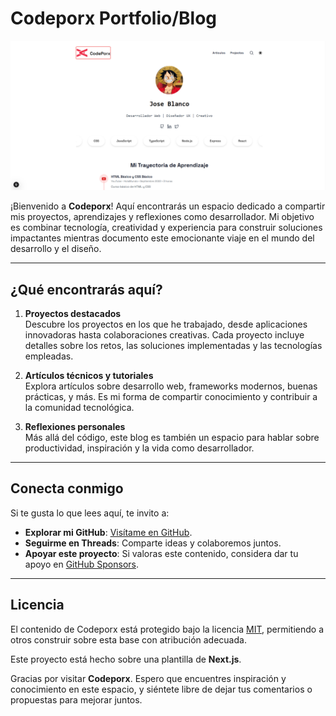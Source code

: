 # Codeporx Portfolio/Blog

![blog](/public/static/images/image.png)

¡Bienvenido a **Codeporx**! Aquí encontrarás un espacio dedicado a compartir mis proyectos, aprendizajes y reflexiones como desarrollador. Mi objetivo es combinar tecnología, creatividad y experiencia para construir soluciones impactantes mientras documento este emocionante viaje en el mundo del desarrollo y el diseño.

---

## ¿Qué encontrarás aquí?

1. **Proyectos destacados**  
   Descubre los proyectos en los que he trabajado, desde aplicaciones innovadoras hasta colaboraciones creativas. Cada proyecto incluye detalles sobre los retos, las soluciones implementadas y las tecnologías empleadas.

2. **Artículos técnicos y tutoriales**  
   Explora artículos sobre desarrollo web, frameworks modernos, buenas prácticas, y más. Es mi forma de compartir conocimiento y contribuir a la comunidad tecnológica.

3. **Reflexiones personales**  
   Más allá del código, este blog es también un espacio para hablar sobre productividad, inspiración y la vida como desarrollador.

---

## Conecta conmigo

Si te gusta lo que lees aquí, te invito a:

- **Explorar mi GitHub**: [Visítame en GitHub](https://github.com/porxd3).
- **Seguirme en Threads**: Comparte ideas y colaboremos juntos.
- **Apoyar este proyecto**: Si valoras este contenido, considera dar tu apoyo en [GitHub Sponsors](https://github.com/timlrx/tailwind-nextjs-starter-blog).

---

## Licencia

El contenido de Codeporx está protegido bajo la licencia [MIT](https://github.com/timlrx/tailwind-nextjs-starter-blog/blob/main/LICENSE), permitiendo a otros construir sobre esta base con atribución adecuada.

Este proyecto está hecho sobre una plantilla de **Next.js**.

Gracias por visitar **Codeporx**. Espero que encuentres inspiración y conocimiento en este espacio, y siéntete libre de dejar tus comentarios o propuestas para mejorar juntos.
